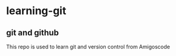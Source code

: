 # learning-git

## git and github

This repo is used to learn git and version control from Amigoscode 
